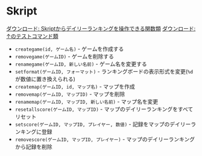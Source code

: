 # Skript

[ダウンロード: Skriptからデイリーランキングを操作できる関数類](https://cdn.discordapp.com/attachments/842413942834987039/868446935248416778/dailyranking.sk)
[ダウンロード: ↑のテストコマンド類](https://cdn.discordapp.com/attachments/842413942834987039/868448214100094986/testcommand.sk)

- `creategame(id, ゲーム名)` - ゲームを作成する
- `removegame(ゲームID)` - ゲームを削除する
- `renamegame(ゲームID, 新しい名前)` - ゲーム名を変更する
- `setformat(ゲームID, フォーマット)` - ランキングボードの表示形式を変更(`%d` が数値に置き換えられる)
- `createmap(ゲームID, id, マップ名)` - マップを作成
- `removemap(ゲームID, マップID)` - マップを削除
- `renamemap(ゲームID, マップID, 新しい名前)` - マップ名を変更
- `resetallscore(ゲームID, マップID)` - マップのデイリーランキングをすべてリセット
- `setscore(ゲームID, マップID, プレイヤー, 数値)` - 記録をマップのデイリーランキングに登録
- `removescore(ゲームID, マップID, プレイヤー)` - マップのデイリーランキングから記録を削除

